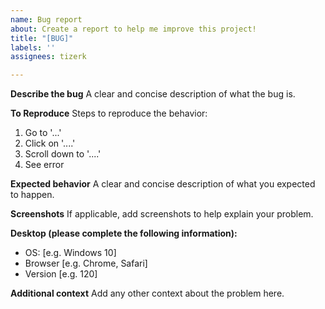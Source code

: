 ```yaml
---
name: Bug report
about: Create a report to help me improve this project!
title: "[BUG]"
labels: ''
assignees: tizerk

---
```


**Describe the bug**
A clear and concise description of what the bug is.

**To Reproduce**
Steps to reproduce the behavior:
1. Go to '...'
2. Click on '....'
3. Scroll down to '....'
4. See error

**Expected behavior**
A clear and concise description of what you expected to happen.

**Screenshots**
If applicable, add screenshots to help explain your problem.

**Desktop (please complete the following information):**
 - OS: [e.g. Windows 10]
 - Browser [e.g. Chrome, Safari]
 - Version [e.g. 120]

**Additional context**
Add any other context about the problem here.
